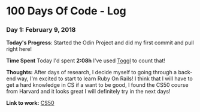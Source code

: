# 100 Days Of Code - Log

### Day 1: February 9, 2018 

**Today's Progress**: Started the Odin Project and did my first commit and pull right here!

**Time Spent** Today I'd spent  **2:08h** I've used [Toggl](https://toggl.com) to count that!

**Thoughts:** After days of research, I decide myself to going through a back-end way, I'm excited to start to learn Ruby On Rails! I think that I will have to get a hard knowledge in CS if a want to be good, I found the CS50 course from Harvard and it looks great I will definitely try in the next days!

**Link to work:** [CS50](http://online-learning.harvard.edu/course/cs50-introduction-computer-science)

